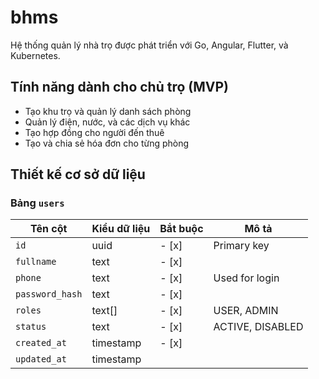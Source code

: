 # bhms
Hệ thống quản lý nhà trọ được phát triển với Go, Angular, Flutter, và Kubernetes.

## Tính năng dành cho chủ trọ (MVP)
- Tạo khu trọ và quản lý danh sách phòng
- Quản lý điện, nước, và các dịch vụ khác
- Tạo hợp đồng cho người đến thuê
- Tạo và chia sẻ hóa đơn cho từng phòng

## Thiết kế cơ sở dữ liệu

### Bảng `users`

| Tên cột         | Kiểu dữ liệu | Bắt buộc | Mô tả            |
|-----------------|--------------|----------|------------------|
| `id`            | uuid         | - [x]    | Primary key      |
| `fullname`      | text         | - [x]    |                  |
| `phone`         | text         | - [x]    | Used for login   |
| `password_hash` | text         | - [x]    |                  |
| `roles`         | text[]       | - [x]    | USER, ADMIN      |
| `status`        | text         | - [x]    | ACTIVE, DISABLED |
| `created_at`    | timestamp    | - [x]    |                  |
| `updated_at`    | timestamp    |          |                  |
